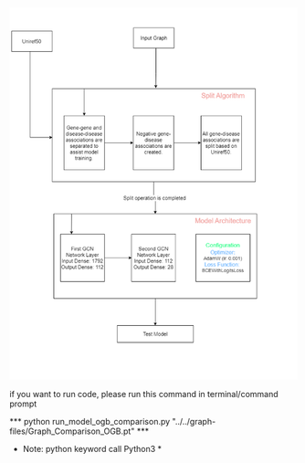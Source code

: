 <p align="center"> 
    <img src="run-model.png">
</p>

if you want to run code, please run this command in terminal/command prompt

*** python run_model_ogb_comparison.py "../../graph-files/Graph_Comparison_OGB.pt"  ***

*	Note: python keyword call Python3 *